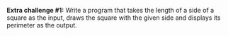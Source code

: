 **Extra challenge #1:** Write a program that takes the length of a side of a square as the input, draws the square with the given side and displays its perimeter as the output.
